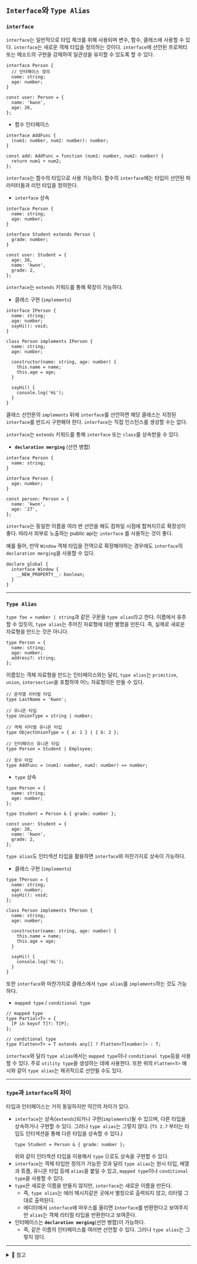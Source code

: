 ## `Interface`와 `Type Alias`

### `interface`

`interface`는 일반적으로 타입 체크를 위해 사용되며 변수, 함수, 클래스에 사용할 수 있다. `interface`는 새로운 객체 타입을 정의하는 것이다. `interface`에 선언된 프로퍼티 또는 메소드의 구현을 강제하여 일관성을 유지할 수 있도록 할 수 있다.

```tsx
interface Person {
  // 인터페이스 정의
  name: string;
  age: number;
}

const user: Person = {
  name: 'kwon',
  age: 26,
};
```

- 함수 인터페이스

```tsx
interface AddFunc {
  (num1: number, num2: number): number;
}

const add: AddFunc = function (num1: number, num2: number) {
  return num1 + num2;
};
```

`interface`는 함수의 타입으로 사용 가능하다. 함수의 `interface`에는 타입이 선언된 파라미터들과 리턴 타입을 정의한다.

- `interface` 상속

```tsx
interface Person {
  name: string;
  age: number;
}

interface Student extends Person {
  grade: number;
}

const user: Student = {
  age: 26,
  name: 'kwon',
  grade: 2,
};
```

`interface`는 `extends` 키워드를 통해 확장이 가능하다.

- 클래스 구현 (`implements`)

```tsx
interface IPerson {
  name: string;
  age: number;
  sayHi(): void;
}

class Person implements IPerson {
  name: string;
  age: number;

  constructor(name: string, age: number) {
    this.name = name;
    this.age = age;
  }

  sayHi() {
    console.log('Hi');
  }
}
```

클래스 선언문의 `implements` 뒤에 `interface`를 선언하면 해당 클래스는 지정된 `interface`를 반드시 구현해야 한다. `interface`는 직접 인스턴스를 생성할 수는 없다.

`interface`는 `extends` 키워드를 통해 `interface` 또는 `class`를 상속받을 수 있다.

- **`declaration merging`** (선언 병합)

```tsx
interface Person {
  name: string;
}

interface Person {
  age: number;
}

const person: Person = {
  name: 'kwon',
  age: '27',
};
```

`interface`는 동일한 이름을 여러 번 선언을 해도 컴파일 시점에 합쳐지므로 확장성이 좋다. 따라서 외부로 노출하는 public api는 `interface` 를 사용하는 것이 좋다.

예를 들어, 만약 `Window` 객체 타입을 전역으로 확장해야하는 경우에도 `interface`의 `declaration merging`을 사용할 수 있다.

```tsx
declare global {
  interface Window {
    __NEW_PROPERTY__: boolean;
  }
}
```

---

### `Type Alias`

`type foo = number | string`과 같은 구문을 `type alias`라고 한다. 이름에서 유추할 수 있듯이, `type alias`는 주어진 자료형에 대한 별명을 만든다. 즉, 실제로 새로운 자료형을 만드는 것은 아니다.

```tsx
type Person = {
  name: string;
  age: number;
  address?: string;
};
```

이름있는 객체 자료형을 만드는 인터페이스와는 달리, `type alias`는 `primitive`, `union`, `intersection`을 포함하여 어느 자료형이든 만들 수 있다.

```tsx
// 문자열 리터럴 타입
type LastName = 'Kwon';

// 유니온 타입
type UnionType = string | number;

// 객체 리터럴 유니온 타입
type ObjectUnionType = { a: 1 } | { b: 2 };

// 인터페이스 유니온 타입
type Person = Student | Employee;

// 함수 타입
type AddFunc = (num1: number, num2: number) => number;
```

- `type` 상속

```tsx
type Person = {
  name: string;
  age: number;
};

type Student = Person & { grade: number };

const user: Student = {
  age: 26,
  name: 'kwon',
  grade: 2,
};
```

`type alias`도 인터섹션 타입을 활용하면 `interface`와 마찬가지로 상속이 가능하다.

- 클래스 구현 (`implements`)

```tsx
type TPerson = {
  name: string;
  age: number;
  sayHi(): void;
};

class Person implements TPerson {
  name: string;
  age: number;

  constructor(name: string, age: number) {
    this.name = name;
    this.age = age;
  }

  sayHi() {
    console.log('Hi');
  }
}
```

또한 `interface`와 마찬가지로 클래스에서 `type alias`를 `implements`하는 것도 가능하다.

- `mapped type` / `conditional type`

```tsx
// mapped type
type Partial<T> = {
  [P in keyof T]?: T[P];
};

// conditional type
type Flatten<T> = T extends any[] ? Flatten<T[number]> : T;
```

`interface`와 달리 `type alias`에서는 `mapped type`이나 `conditional type`등을 사용할 수 있다. 주로 `utility type`을 생성하는 데에 사용한다. 또한 위의 `Flatten<T>` 예시와 같이 `type alias`는 재귀적으로 선언될 수도 있다.

---

### `type`과 `interface`의 차이

타입과 인터페이스는 거의 동일하지만 약간의 차이가 있다.

- `interface`는 상속(`extends`)되거나 구현(`implements`)될 수 있으며, 다른 타입을 상속하거나 구현할 수 있다. 그러나 `type alias`는 그렇지 않다. (`TS 2.7` 부터는 타입도 인터섹션을 통해 다른 타입을 상속할 수 있다.)
  ```tsx
  type Student = Person & { grade: number };
  ```
  위와 같이 인터섹션 타입을 이용해서 `type` 으로도 상속을 구현할 수 있다.
- `interface`는 객체 타입만 정의가 가능한 것과 달리 `type alias`는 원시 타입, 배열과 튜플, 유니온 타입 등에 `alias`을 붙일 수 있고, `mapped type`이나 `conditional type`을 사용할 수 있다.
- `type`은 새로운 이름을 만들지 않지만, `interface`는 새로운 이름을 만든다.
  - 즉, `type alias`는 에러 메시지같은 곳에서 별칭으로 출력되지 않고, 리터럴 그대로 출력된다.
  - 에디터에서 `interface`에 마우스를 올리면 `Interface`를 반환한다고 보여주지만 `alias`는 객체 리터럴 타입을 반환한다고 보여준다.
- 인터페이스는 **`declaration merging`**(선언 병합)이 가능하다.
  - 즉, 같은 이름의 인터페이스를 여러번 선언할 수 있다. 그러나 `type alias`는 그렇지 않다.

---

<details>
    <summary> 🔖 참고 </summary>

> [https://www.typescriptlang.org/docs/handbook/2/everyday-types.html#type-aliases](https://www.typescriptlang.org/docs/handbook/2/everyday-types.html#type-aliases)
>
> [https://typescript-kr.github.io/pages/advanced-types.html#인터페이스-vs-타입-별칭-interfaces-vs-type-aliases](https://typescript-kr.github.io/pages/advanced-types.html#%EC%9D%B8%ED%84%B0%ED%8E%98%EC%9D%B4%EC%8A%A4-vs-%ED%83%80%EC%9E%85-%EB%B3%84%EC%B9%AD-interfaces-vs-type-aliases)
>
> [https://stackoverflow.com/questions/37233735/interfaces-vs-types-in-typescript](https://stackoverflow.com/questions/37233735/interfaces-vs-types-in-typescript)
>
> [https://joonsungum.github.io/post/2019-02-25-typescript-interface-and-type-alias/](https://joonsungum.github.io/post/2019-02-25-typescript-interface-and-type-alias/)
>
> [https://kjwsx23.tistory.com/466](https://kjwsx23.tistory.com/466)
>
> [https://yceffort.kr/2021/03/typescript-interface-vs-type](https://yceffort.kr/2021/03/typescript-interface-vs-type)
>
> [https://poiemaweb.com/typescript-alias](https://poiemaweb.com/typescript-alias)
>
> [https://poiemaweb.com/typescript-interface](https://poiemaweb.com/typescript-interface)

</details>
